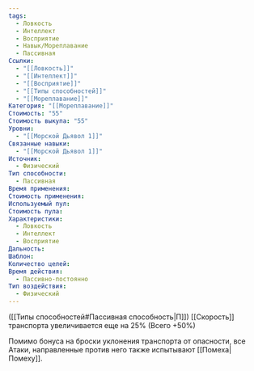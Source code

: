 ```yaml
---
tags:
  - Ловкость
  - Интеллект
  - Восприятие
  - Навык/Мореплавание
  - Пассивная
Ссылки:
  - "[[Ловкость]]"
  - "[[Интеллект]]"
  - "[[Восприятие]]"
  - "[[Типы способностей]]"
  - "[[Мореплавание]]"
Категория: "[[Мореплавание]]"
Стоимость: "55"
Стоимость выкупа: "55"
Уровни:
  - "[[Морской Дьявол 1]]"
Связанные навыки:
  - "[[Морской Дьявол 1]]"
Источник:
  - Физический
Тип способности:
  - Пассивная
Время применения: 
Стоимость применения: 
Используемый пул: 
Стоимость пула: 
Характеристики:
  - Ловкость
  - Интеллект
  - Восприятие
Дальность: 
Шаблон: 
Количество целей: 
Время действия:
  - Пассивно-постоянно
Тип воздействия:
  - Физический
---
```

([[Типы способностей#Пассивная способность|П]]) [[Скорость]] транспорта увеличивается еще на 25% (Всего +50%)

Помимо бонуса на броски уклонения транспорта от опасности, все Атаки, направленные против него также испытывают [[Помеха|Помеху]]. 
